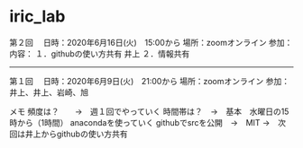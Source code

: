 # iric_lab

第２回　
日時：2020年6月16日(火)　15:00から
場所：zoomオンライン
参加：
内容：
１．githubの使い方共有 井上
２．情報共有

---

第１回　
日時：2020年6月9日(火)　21:00から
場所：zoomオンライン
参加：井上、井上、岩崎、旭

メモ
頻度は？　　→　週１回でやっていく
時間帯は？　→　基本　水曜日の15時から（1時間）
anacondaを使っていく
githubでsrcを公開　→　MIT
→　次回は井上からgithubの使い方共有
